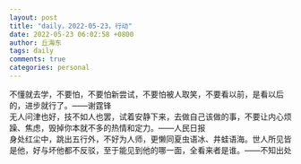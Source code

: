 ```yaml
---
layout: post
title: "daily，2022-05-23，行动"
date: 2022-05-23 06:02:58 +0800
author: 丘海东 
tags: daily
comments: true
categories: personal
---
```

不懂就去学，不要怕，不要怕新尝试，不要怕被人取笑，不要看以前，是看以后的，进步就行了。——谢霆锋  
无人问津也好，技不如人也罢，试着安静下来，去做自己该做的事，不要让内心烦躁、焦虑，毁掉你本就不多的热情和定力。——人民日报  
身处红尘中，跳出五行外，不好为人师，更懒同夏虫语冰、井蛙语海。世人所见皆是他，好与坏他都不反驳，至于能见到他的哪一面，全看来者是谁。——不知出处
